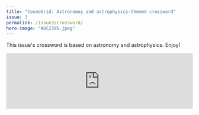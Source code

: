 ```yaml
---
title: "CosmoGrid: Astronomoy and astrophysics-themed crossword"
issue: 3
permalink: /issue3/crossword/
hero-image: "NGC2395.jpeg"
---
```


This issue's crossword is based on astronomy and astrophysics. Enjoy!

<iframe class="crossword-iframe" allow="web-share; fullscreen" style="border:none; width: 100% !important; position: static;display: block !important; margin: 0 !important;" src="https://puzzleme.amuselabs.com/pmm/crossword?id=0d6d9c91&set=0f2008d8845731e3634527c9ceec252c915a083f82d229222a91210aa3df1ddc&embed=1" aria-label="Puzzle Me Game"> </iframe>
